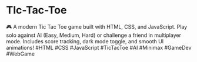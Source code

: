 # TIc-Tac-Toe
🎮 A modern Tic Tac Toe game built with HTML, CSS, and JavaScript. Play solo against AI (Easy, Medium, Hard) or challenge a friend in multiplayer mode. Includes score tracking, dark mode toggle, and smooth UI animations!
#HTML #CSS #JavaScript #TicTacToe #AI #Minimax #GameDev #WebGame


